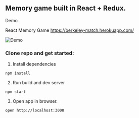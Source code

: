 ## Memory game built in React + Redux.

Demo

React Memory Game https://berkeley-match.herokuapp.com/

![Demo](/out.gif?raw=true "Demo of memory game")


### Clone repo and get started:

1) Install dependencies

```
npm install
```

2) Run build and dev server

```
npm start
```

3) Open app in browser.

```
open http://localhost:3000
```

